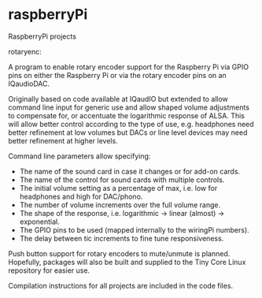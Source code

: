 # raspberryPi
RaspberryPi projects

rotaryenc:

A program to enable rotary encoder support for the Raspberry Pi via GPIO pins on either the Raspberry Pi 
or via the rotary encoder pins on an IQaudioDAC. 

Originally based on code available at IQaudIO but extended to allow command line input for generic use and allow shaped volume adjustments to compensate for, or accentuate the logarithmic response of ALSA. This will allow better control according to the type of use, e.g. headphones need better refinement at low volumes but DACs or line level devices may need better refinement at higher levels.

Command line parameters allow specifying:

* The name of the sound card in case it changes or for add-on cards.
* The name of the control for sound cards with multiple controls.
* The initial volume setting as a percentage of max, i.e. low for headphones and high for DAC/phono.
* The number of volume increments over the full volume range.
* The shape of the response, i.e. logarithmic -> linear (almost) -> exponential.
* The GPIO pins to be used (mapped internally to the wiringPi numbers).
* The delay between tic increments to fine tune responsiveness.

Push button support for rotary encoders to mute/unmute is planned.
Hopefully, packages will also be built and supplied to the Tiny Core Linux repository for easier use.

Compilation instructions for all projects are included in the code files.
